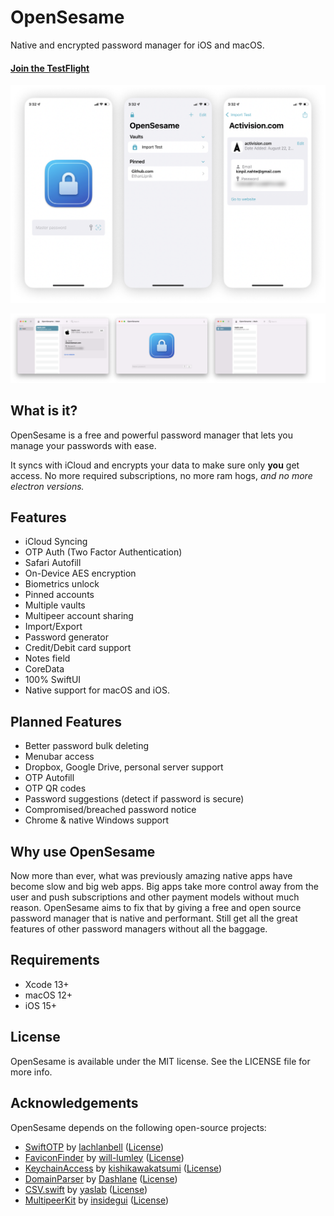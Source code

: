 # OpenSesame

Native and encrypted password manager for iOS and macOS.

#### [Join the TestFlight](https://testflight.apple.com/join/5ZW0k48j)

![OpenSesame](Images/All.png)

![macOS](Images/macOS.png)

## What is it?

OpenSesame is a free and powerful password manager that lets you manage your passwords with ease.

It syncs with iCloud and encrypts your data to make sure only **you** get access. No more required subscriptions, no more ram hogs, *and no more electron versions.*

## Features

- iCloud Syncing
- OTP Auth (Two Factor Authentication)
- Safari Autofill
- On-Device AES encryption
- Biometrics unlock
- Pinned accounts
- Multiple vaults
- Multipeer account sharing
- Import/Export
- Password generator
- Credit/Debit card support
- Notes field
- CoreData
- 100% SwiftUI
- Native support for macOS and iOS.

## Planned Features

- Better password bulk deleting
- Menubar access
- Dropbox, Google Drive, personal server support
- OTP Autofill
- OTP QR codes
- Password suggestions (detect if password is secure)
- Compromised/breached password notice
- Chrome & native Windows support

## Why use OpenSesame

Now more than ever, what was previously amazing native apps have become slow and big web apps. Big apps take more control away from the user and push subscriptions and other payment models without much reason. OpenSesame aims to fix that by giving a free and open source password manager that is native and performant. Still get all the great features of other password managers without all the baggage.

## Requirements

- Xcode 13+
- macOS 12+
- iOS 15+

## License

OpenSesame is available under the MIT license. See the LICENSE file for more info.

## Acknowledgements

OpenSesame depends on the following open-source projects:

* [SwiftOTP](https://github.com/OpenSesameManager/SwiftOTP.git) by [lachlanbell](https://github.com/lachlanbell) ([License](https://github.com/lachlanbell/SwiftOTP/blob/master/LICENSE))
* [FaviconFinder](https://github.com/will-lumley/FaviconFinder.git) by [will-lumley](https://github.com/will-lumley) ([License](https://github.com/will-lumley/FaviconFinder/blob/main/LICENSE.txt))
* [KeychainAccess](https://github.com/kishikawakatsumi/KeychainAccess.git) by [kishikawakatsumi](https://github.com/kishikawakatsumi) ([License](https://github.com/kishikawakatsumi/KeychainAccess/blob/master/LICENSE))
* [DomainParser](https://github.com/Dashlane/SwiftDomainParser.git) by [Dashlane](https://github.com/Dashlane) ([License](https://github.com/Dashlane/SwiftDomainParser/blob/master/LICENSE))
* [CSV.swift](https://github.com/yaslab/CSV.swift.git) by [yaslab](https://github.com/yaslab) ([License](https://github.com/yaslab/CSV.swift/blob/master/LICENSE))
* [MultipeerKit](https://github.com/insidegui/MultipeerKit.git) by [insidegui](https://github.com/insidegui) ([License](https://github.com/insidegui/MultipeerKit/blob/main/LICENSE))

